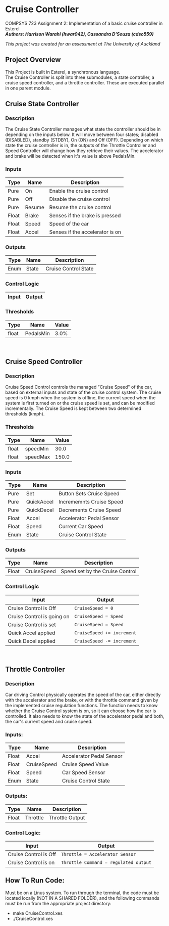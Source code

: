 # Cruise Controller
COMPSYS 723 Assignment 2: Implementation of a basic cruise controller in Esterel\
***Authors: Harrison Warahi (hwar042), Cassandra D'Souza (cdso559)***

*This project was created for an assessment at The University of Auckland*

## Project Overview
This Project is built in Esterel, a synchronous language.\
The Cruise Controller is split into three submodules, a state controller, a cruise speed controller, and a throttle controller. These are executed parallel in one parent module.

## Cruise State Controller
### Description
The Cruise State Controller manages what state the controller should be in depending on the inputs below. It will move between four states; disabled (DISABLED), standby (STDBY), On (ON) and Off (OFF). Depending on which state the cruise controller is in, the outputs of the Throttle Controller and Speed Controller will change how they retrieve their values.
The accelerator and brake will be detected when it's value is above PedalsMin.
### Inputs
| Type| Name | Description|
| --- | --- | --- |
| Pure | On | Enable the cruise control |
| Pure | Off | Disable the cruise control |
| Pure | Resume | Resume the cruise control |
| Float | Brake | Senses if the brake is pressed |
| Float | Speed | Speed of the car |
| Float | Accel | Senses if the accelerator is on |
### Outputs 
| Type| Name | Description|
| --- | --- | --- |
| Enum  | State | Cruise Control State |
### Control Logic
| Input| Output |
| --- | --- |
### Thresholds
| Type| Name | Value |
| --- | --- | --- |
| float | PedalsMin | 3.0% |

<br/>

## Cruise Speed Controller
### Description
Cruise Speed Control controls the managed "Cruise Speed" of the car, based on external inputs and state of the cruise control system. The cruise speed is 0 kmph when the system is offline, the current speed when the system is first turned on or the cruise speed is set, and can be modified incrementally. The Cruise Speed is kept between two determined thresholds (kmph).

### Thresholds
| Type| Name | Value |
| --- | --- | --- |
| float | speedMin | 30.0 |
| float | speedMax | 150.0 | 

### Inputs
| Type| Name | Description|
| --- | --- | --- |
| Pure | Set | Button Sets Cruise Speed |
| Pure | QuickAccel | Incrememnts Cruise Speed |
| Pure | QuickDecel | Decrements Cruise Speed |
| Float | Accel | Accelerator Pedal Sensor |
| Float | Speed | Current Car Speed |
| Enum  | State | Cruise Control State |


### Outputs 
| Type| Name | Description|
| --- | --- | --- |
| Float | CruiseSpeed | Speed set by the Cruise Control |


### Control Logic
| Input| Output |
| --- | --- |
| Cruise Control is Off | `CruiseSpeed = 0` |
| Cruise Control is going on | `CruiseSpeed = Speed` |
| Cruise Control is set | `CruiseSpeed = Speed` |
| Quick Accel applied | `CruiseSpeed += increment` |
| Quick Decel applied | `CruiseSpeed -= increment` |
<br/>

## Throttle Controller
### Description
Car driving Control physically operates the speed of the car, either directly with the accelerator and the brake, or with the throttle command given by the implemented cruise regulation functions. The function needs to know whether the Cruise Control system is on, so it can choose how the car is controlled. It also needs to know the state of the accelerator pedal and both, the car's current speed and cruise speed.

### Inputs:
| Type| Name | Description|
| --- | --- | --- |
| Float | Accel | Accelerator Pedal Sensor |
| Float | CruiseSpeed | Cruise Speed Value |
| Float | Speed | Car Speed Sensor |
| Enum  | State | Cruise Control State |


### Outputs:
| Type| Name | Description|
| --- | --- | --- |
| Float | Throttle | Throttle Output |


### Control Logic:
| Input| Output |
| --- | --- |
| Cruise Control is Off | `Throttle = Accelerator Sensor` |
| Cruise Control is on | `Throttle Command = regulated output` |

## How To Run Code:
Must be on a Linus system.
To run through the terminal, the code must be located locally (NOT IN A SHARED FOLDER), and the following commands must be run from the appropriate project directory:
- make CruiseControl.xes
- ./CruiseControl.xes
